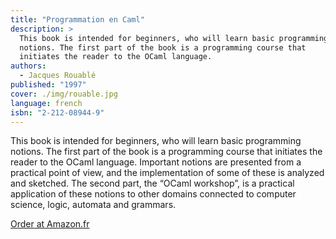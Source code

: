 ```yaml
---
title: "Programmation en Caml"
description: >
  This book is intended for beginners, who will learn basic programming
  notions. The first part of the book is a programming course that
  initiates the reader to the OCaml language.
authors:
  - Jacques Rouablé
published: "1997"
cover: ./img/rouable.jpg
language: french
isbn: "2-212-08944-9"
---
```


This book is intended for beginners, who will learn basic programming
notions. The first part of the book is a programming course that
initiates the reader to the OCaml language. Important notions are
presented from a practical point of view, and the implementation of some
of these is analyzed and sketched. The second part, the “OCaml
workshop”, is a practical application of these notions to other domains
connected to computer science, logic, automata and grammars.

[Order at Amazon.fr](http://www.amazon.fr/exec/obidos/ASIN/2212089449)



